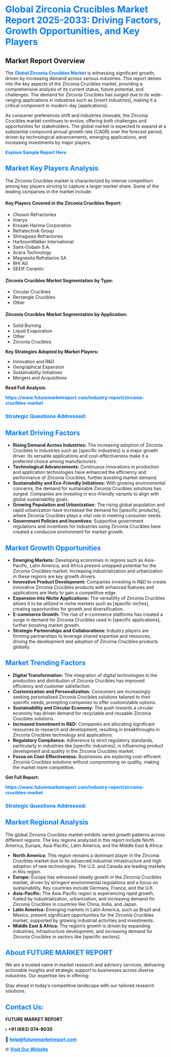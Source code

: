 <h1 style="color: #007BFF;">Global Zirconia Crucibles Market Report 2025-2033: Driving Factors, Growth Opportunities, and Key Players</h1>

<section id="overview">
<h2>Market Report Overview</h2>
<p>The <a href="https://www.futuremarketreport.com/industry-report/zirconia-crucibles-market" style="color: #007BFF; text-decoration: none;"><strong>Global Zirconia Crucibles Market</strong></a> is witnessing significant growth, driven by increasing demand across various industries. This report delves into the key aspects of the Zirconia Crucibles market, providing a comprehensive analysis of its current status, future potential, and challenges. The demand for Zirconia Crucibles has surged due to its wide-ranging applications in industries such as [insert industries], making it a critical component in modern-day [applications].</p>
<p>As consumer preferences shift and industries innovate, the Zirconia Crucibles market continues to evolve, offering both challenges and opportunities for stakeholders. The global market is expected to expand at a substantial compound annual growth rate (CAGR) over the forecast period, driven by technological advancements, emerging applications, and increasing investments by major players.</p>
</section>

<section id="overview">
<p><a href="https://www.futuremarketreport.com/request-sample/reportId=128725" style="color: #007BFF; text-decoration: none;"><strong>Explore Sample Report Here</strong></a></p>
</section>

<section id="key-players">
<h2 style="color: #007BFF;">Market Key Players Analysis</h2>
<p>The Zirconia Crucibles market is characterized by intense competition among key players striving to capture a larger market share. Some of the leading companies in the market include:</p>
<h4>Key Players Covered in the Zirconia Crucibles Report:</h4>
<ul><li>Chosun Refractories</li><li>Imerys</li><li>Krosaki Harima Corporation</li><li>Refratechnik Group</li><li>Shinagawa Refractories</li><li>HarbisonWalker International</li><li>Saint-Gobain S.A.</li><li>Acera Technology</li><li>Magnesita Refratarios SA</li><li>RHI AG</li><li>SEEIF Ceramic</li></ul>
<h4>Zirconia Crucibles Market Segmentation by Type:</h4>
<ul><li>Circular Crucibles</li><li>Rectangle Crucibles</li><li>Other</li></ul>

<h4>Zirconia Crucibles Market Segmentation by Application:</h4>
<ul><li>Solid Burning</li><li>Liquid Evaporation</li><li>Other</li><li>Zirconia Crucibles</li></ul>
<p><strong>Key Strategies Adopted by Market Players:</strong></p>
<ul>
<li>Innovation and R&D</li>
<li>Geographical Expansion</li>
<li>Sustainability Initiatives</li>
<li>Mergers and Acquisitions</li>
</ul>
</section>

<section>
<p><strong>Read Full Analysis: </strong></p><a href="https://www.futuremarketreport.com/industry-report/zirconia-crucibles-market" style="color: #007BFF; text-decoration: none;"><strong>https://www.futuremarketreport.com/industry-report/zirconia-crucibles-market</strong></a>
<h3 style="color: #007BFF;">Strategic Questions Addressed:</h3>
</section>

<section id="driving-factors">
<h2 style="color: #007BFF;">Market Driving Factors</h2>
<ul>
<li><strong>Rising Demand Across Industries:</strong> The increasing adoption of Zirconia Crucibles in industries such as [specific industries] is a major growth driver. Its versatile applications and cost-effectiveness make it a preferred choice among manufacturers.</li>
<li><strong>Technological Advancements:</strong> Continuous innovations in production and application technologies have enhanced the efficiency and performance of Zirconia Crucibles, further boosting market demand.</li>
<li><strong>Sustainability and Eco-Friendly Initiatives:</strong> With growing environmental concerns, the demand for sustainable Zirconia Crucibles solutions has surged. Companies are investing in eco-friendly variants to align with global sustainability goals.</li>
<li><strong>Growing Population and Urbanization:</strong> The rising global population and rapid urbanization have increased the demand for [specific products], where Zirconia Crucibles plays a vital role in meeting consumer needs.</li>
<li><strong>Government Policies and Incentives:</strong> Supportive government regulations and incentives for industries using Zirconia Crucibles have created a conducive environment for market growth.</li>
</ul>
</section>

<section id="growth-opportunities">
<h2 style="color: #007BFF;">Market Growth Opportunities</h2>
<ul>
<li><strong>Emerging Markets:</strong> Developing economies in regions such as Asia-Pacific, Latin America, and Africa present untapped potential for the Zirconia Crucibles market. Increasing industrialization and urbanization in these regions are key growth drivers.</li>
<li><strong>Innovative Product Development:</strong> Companies investing in R&D to create innovative Zirconia Crucibles products with enhanced features and applications are likely to gain a competitive edge.</li>
<li><strong>Expansion into Niche Applications:</strong> The versatility of Zirconia Crucibles allows it to be utilized in niche markets such as [specific niches], creating opportunities for growth and diversification.</li>
<li><strong>E-commerce Growth:</strong> The rise of e-commerce platforms has created a surge in demand for Zirconia Crucibles used in [specific applications], further boosting market growth.</li>
<li><strong>Strategic Partnerships and Collaborations:</strong> Industry players are forming partnerships to leverage shared expertise and resources, driving the development and adoption of Zirconia Crucibles products globally.</li>
</ul>
</section>

<section id="trending-factors">
<h2 style="color: #007BFF;">Market Trending Factors</h2>
<ul>
<li><strong>Digital Transformation:</strong> The integration of digital technologies in the production and distribution of Zirconia Crucibles has improved efficiency and customer satisfaction.</li>
<li><strong>Customization and Personalization:</strong> Consumers are increasingly seeking personalized Zirconia Crucibles solutions tailored to their specific needs, prompting companies to offer customizable options.</li>
<li><strong>Sustainability and Circular Economy:</strong> The push towards a circular economy has driven demand for recyclable and reusable Zirconia Crucibles solutions.</li>
<li><strong>Increased Investment in R&D:</strong> Companies are allocating significant resources to research and development, resulting in breakthroughs in Zirconia Crucibles technology and applications.</li>
<li><strong>Regulatory Compliance:</strong> Adherence to strict regulatory standards, particularly in industries like [specific industries], is influencing product development and quality in the Zirconia Crucibles market.</li>
<li><strong>Focus on Cost-Effectiveness:</strong> Businesses are exploring cost-efficient Zirconia Crucibles solutions without compromising on quality, making the market more competitive.</li>
</ul>
</section>

<section>
<p><strong>Get Full Report: </strong></p><a href="https://www.futuremarketreport.com/industry-report/zirconia-crucibles-market" style="color: #007BFF; text-decoration: none;"><strong>https://www.futuremarketreport.com/industry-report/zirconia-crucibles-market</strong></a>
<h3 style="color: #007BFF;">Strategic Questions Addressed:</h3>
</section>


<section id="regional-analysis">
<h2 style="color: #007BFF;">Market Regional Analysis</h2>
<p>The global Zirconia Crucibles market exhibits varied growth patterns across different regions. The key regions analyzed in this report include North America, Europe, Asia-Pacific, Latin America, and the Middle East & Africa:</p>
<ul>
<li><strong>North America:</strong> This region remains a dominant player in the Zirconia Crucibles market due to its advanced industrial infrastructure and high adoption of new technologies. The U.S. and Canada are leading markets in this region.</li>
<li><strong>Europe:</strong> Europe has witnessed steady growth in the Zirconia Crucibles market, driven by stringent environmental regulations and a focus on sustainability. Key countries include Germany, France, and the U.K.</li>
<li><strong>Asia-Pacific:</strong> The Asia-Pacific region is experiencing rapid growth, fueled by industrialization, urbanization, and increasing demand for Zirconia Crucibles in countries like China, India, and Japan.</li>
<li><strong>Latin America:</strong> Emerging markets in Latin America, such as Brazil and Mexico, present significant opportunities for the Zirconia Crucibles market, supported by growing industrial activities and investments.</li>
<li><strong>Middle East & Africa:</strong> The region’s growth is driven by expanding industries, infrastructure development, and increasing demand for Zirconia Crucibles in sectors like [specific sectors].</li>
</ul>
</section>

<footer>
<h2 style="color: #007BFF;">About FUTURE MARKET REPORT</h2>
<p>We are a trusted name in market research and advisory services, delivering actionable insights and strategic support to businesses across diverse industries. Our expertise lies in offering:</p>

<p>Stay ahead in today’s competitive landscape with our tailored research solutions.</p>

<h2 style="color: #007BFF;">Contact Us:</h2>
<p><strong>FUTURE MARKET REPORT</strong></p>
<p>📞 <strong>+91 (883) 074-8030</strong></p>
<p>📧 <strong><a href="mailto:help@futuremarketreport.com" style="color: #007BFF;">help@futuremarketreport.com</a></strong></p>
<p>🌐 <strong><a href="https://www.futuremarketreport.com/" style="color: #007BFF;">Visit Our Website</a></strong></p>
</footer>